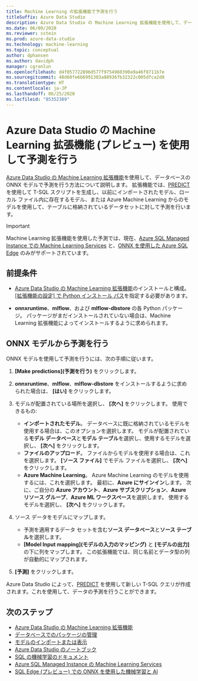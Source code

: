 ```yaml
---
title: Machine Learning の拡張機能で予測を行う
titleSuffix: Azure Data Studio
description: Azure Data Studio の Machine Learning 拡張機能を使用して、データベースの ONNX モデルで予測を行う方法について説明します。
ms.date: 06/09/2020
ms.reviewer: sstein
ms.prod: azure-data-studio
ms.technology: machine-learning
ms.topic: conceptual
author: dphansen
ms.author: davidph
manager: cgronlun
ms.openlocfilehash: d4f057722896d577f9754960390a9a46f8711b7e
ms.sourcegitcommit: 48d60fe6b6991303a88936fb32322c005dfca2d8
ms.translationtype: HT
ms.contentlocale: ja-JP
ms.lasthandoff: 06/25/2020
ms.locfileid: "85352389"
---
```

# <a name="make-predictions-with-machine-learning-extension-preview-for-azure-data-studio"></a>Azure Data Studio の Machine Learning 拡張機能 (プレビュー) を使用して予測を行う

[Azure Data Studio の Machine Learning 拡張機能](machine-learning-extension.md)を使用して、データベースの ONNX モデルで予測を行う方法について説明します。 拡張機能では、[PREDICT](../t-sql/queries/predict-transact-sql.md) を使用して T-SQL スクリプトを生成し、以前にインポートされたモデル、ローカル ファイル内に存在するモデル、または Azure Machine Learning からのモデルを使用して、テーブルに格納されているデータセットに対して予測を行います。

> [!IMPORTANT]
> Machine Learning 拡張機能を使用した予測では、現在、[Azure SQL Managed Instance での Machine Learning Services](/azure/azure-sql/managed-instance/machine-learning-services-overview) と、[ONNX を使用した Azure SQL Edge](/azure/azure-sql-edge/onnx-overview) のみがサポートされています。

## <a name="prerequisites"></a>前提条件

- [Azure Data Studio の Machine Learning 拡張機能](machine-learning-extension.md)のインストールと構成。 [[拡張機能の設定] で Python インストール パス](machine-learning-extension.md#settings)を指定する必要があります。

- **onnxruntime**、**mlflow**、および **mlflow-dbstore** の各 Python パッケージ。 パッケージがまだインストールされていない場合は、Machine Learning 拡張機能によってインストールするように求められます。

## <a name="make-predictions-from-onnx-model"></a>ONNX モデルから予測を行う

ONNX モデルを使用して予測を行うには、次の手順に従います。

1. **[Make predictions]\(予測を行う\)** をクリックします。

1. **onnxruntime**、**mlflow**、**mlflow-dbstore** をインストールするように求められた場合は、 **[はい]** をクリックします。

1. モデルが配置されている場所を選択し、 **[次へ]** をクリックします。 使用できるもの:
    - **インポートされたモデル**。 データベースに既に格納されているモデルを使用する場合は、このオプションを選択します。 モデルが配置されている**モデル データベース**と**モデル テーブル**を選択し、使用するモデルを選択し、 **[次へ]** をクリックします。
    - **ファイルのアップロード**。 ファイルからモデルを使用する場合は、これを選択します。 **[ソース ファイル]** でモデル ファイルを選択し、 **[次へ]** をクリックします。
    - **Azure Machine Learning**。 Azure Machine Learning のモデルを使用するには、これを選択します。 最初に、**Azure にサインイン**します。 次に、ご自分の **Azure アカウント**、**Azure サブスクリプション**、**Azure リソース グループ**、**Azure ML ワークスペース**を選択します。 使用するモデルを選択し、 **[次へ]** をクリックします。

1. ソース データをモデルにマップします。
    - 予測を適用するデータ セットを含む**ソース データベース**と**ソース テーブル**を選択します。
    - **[Model Input mapping]\(モデルの入力のマッピング\)** と **[モデルの出力]** の下に列をマップします。 この拡張機能では、同じ名前とデータ型の列が自動的にマップされます。

1. **[予測]** をクリックします。

Azure Data Studio によって、[PREDICT](../t-sql/queries/predict-transact-sql.md) を使用して新しい T-SQL クエリが作成されます。これを使用して、データの予測を行うことができます。

## <a name="next-steps"></a>次のステップ

- [Azure Data Studio の Machine Learning 拡張機能](machine-learning-extension.md)
- [データベースでのパッケージの管理](machine-learning-extension-manage-packages.md)
- [モデルのインポートまたは表示](machine-learning-extension-import-view-models.md)
- [Azure Data Studio のノートブック](notebooks-guidance.md)
- [SQL の機械学習のドキュメント](../machine-learning/index.yml)
- [Azure SQL Managed Instance の Machine Learning Services](/azure/azure-sql/managed-instance/machine-learning-services-overview)
- [SQL Edge (プレビュー) での ONNX を使用した機械学習と AI](/azure/azure-sql-edge/onnx-overview)
